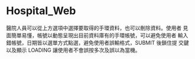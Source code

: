 # Hospital_Web
醫院人員可以從上方選項中選擇要取得的手環資料，也可以刪除資料。使用者
見面簡單易懂，帳號以動態呈現出目前資料庫有的手環帳號，可以避免使用者
輸入錯帳號，日期皆以選單方式點選，避免使用者誤輸格式，SUBMIT 後鎖住提
交鍵以及顯示 LOADING 讓使用者不會誤按多次及誤以為當機。
